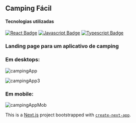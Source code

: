 

## Camping Fácil

#### Tecnologias utilizadas
[![React Badge](https://img.shields.io/badge/-React-61DBFB?style=for-the-badge&labelColor=black&logo=react&logoColor=61DBFB)](#) [![Javascript Badge](https://img.shields.io/badge/-Javascript-F0DB4F?style=for-the-badge&labelColor=black&logo=javascript&logoColor=F0DB4F)](#) [![Typescript Badge](https://img.shields.io/badge/-Typescript-007acc?style=for-the-badge&labelColor=black&logo=typescript&logoColor=007acc)](#)


### Landing page para um aplicativo de camping

### Em desktops:

![campingApp](https://github.com/user-attachments/assets/f5a6e431-43fd-4ea1-8d3c-8b24691adec5)

![campingApp3](https://github.com/user-attachments/assets/b0fbf488-5e8b-4246-a4f4-ab40ee25e119)


### Em mobile:

![campingAppMob](https://github.com/user-attachments/assets/f56ac9d0-556b-48d8-85f4-05b19eeb9f3b)


This is a [Next.js](https://nextjs.org) project bootstrapped with [`create-next-app`](https://nextjs.org/docs/app/api-reference/cli/create-next-app).
